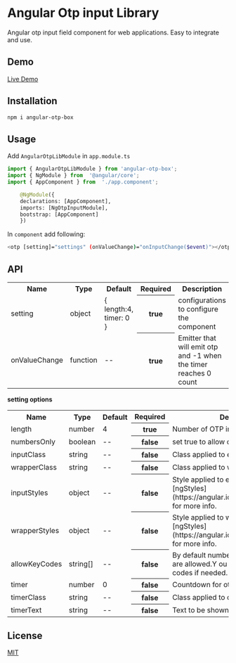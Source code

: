 # Angular Otp input Library

Angular otp input field component for web applications. Easy to integrate and use.

## Demo
<a href="https://stackblitz.com/github/parteek111269/angular-otp-package" rel="nofollow" target="_blank">Live Demo</a>

## Installation

```bash
npm i angular-otp-box
``` 

## Usage

Add `AngularOtpLibModule` in `app.module.ts`
```python
import { AngularOtpLibModule } from 'angular-otp-box';
import { NgModule } from  '@angular/core';
import { AppComponent } from  './app.component';

    @NgModule({
    declarations: [AppComponent],
    imports: [NgOtpInputModule],
    bootstrap: [AppComponent]
    })
```

In `component` add following:
```bash
<otp [setting]="settings" (onValueChange)="onInputChange($event)"></otp>
```

## API

<table>
    <tr>
        <th>Name</th>
        <th>Type</th>
        <th>Default</th>
        <th>Required</th>
        <th>Description</th>
    </tr>
    <tr>
        <td>setting</td>
        <td>object</td>
        <td>{ length:4, timer: 0 }</td>
        <th>true</th>
        <td>configurations to configure the component</td>
    </tr>
    <tr>
        <td>onValueChange</td>
        <td>function</td>
        <td>--</td>
        <th>true</th>
        <td>Emitter that will emit otp and -1 when the timer reaches 0 count</td>
    </tr>
</table>

**setting options**

<table>
    <tr>
        <th>Name</th>
        <th>Type</th>
        <th>Default</th>
        <th>Required</th>
        <th>Description</th>
    </tr>
    <tr>
        <td>length</td>
        <td>number</td>
        <td>4</td>
        <th>true</th>
        <td>Number of OTP inputs</td>
    </tr>
    <tr>
        <td>numbersOnly</td>
        <td>boolean</td>
        <td>--</td>
        <th>false</th>
        <td>set true to allow only numbers as input</td>
    </tr>
    <tr>
        <td>inputClass</td>
        <td>string</td>
        <td>--</td>
        <th>false</th>
        <td>Class applied to each input.</td>
    </tr>
    <tr>
        <td>wrapperClass</td>
        <td>string</td>
        <td>--</td>
        <th>false</th>
        <td>Class applied to wrapper element.</td>
    </tr>
    <tr>
        <td>inputStyles</td>
        <td>object</td>
        <td>--</td>
        <th>false</th>
        <td>Style applied to each input.Check [ngStyles](https://angular.io/api/common/NgStyle) for more info.</td>
    </tr>
    <tr>
        <td>wrapperStyles</td>
        <td>object</td>
        <td>--</td>
        <th>false</th>
        <td>Style applied to wrapper element.Check [ngStyles](https://angular.io/api/common/NgStyle) for more info.</td>
    </tr>
    <tr>
        <td>allowKeyCodes</td>
        <td>string[]</td>
        <td>--</td>
        <th>false</th>
        <td>By default numbers alphabets and _ - are allowed.Y ou can define other key codes if needed.</td>
    </tr>
    <tr>
        <td>timer</td>
        <td>number</td>
        <td>0</td>
        <th>false</th>
        <td>Countdown for otp</td>
    </tr>
    <tr>
        <td>timerClass</td>
        <td>string</td>
        <td>--</td>
        <th>false</th>
        <td>Class applied to countdown container.</td>
    </tr>
    <tr>
        <td>timerText</td>
        <td>string</td>
        <td>--</td>
        <th>false</th>
        <td>Text to be shown with countdown.</td>
    </tr>
</table>

## License
[MIT](https://choosealicense.com/licenses/mit/)
